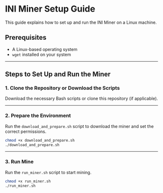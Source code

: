 # INI Miner Setup Guide

This guide explains how to set up and run the INI Miner on a Linux machine.

## Prerequisites
- A Linux-based operating system
- `wget` installed on your system

---

## Steps to Set Up and Run the Miner

### 1. Clone the Repository or Download the Scripts
Download the necessary Bash scripts or clone this repository (if applicable).

---

### 2. Prepare the Environment

Run the `download_and_prepare.sh` script to download the miner and set the correct permissions.

```bash
chmod +x download_and_prepare.sh
./download_and_prepare.sh
```

---

### 3. Run Mine

Run the `run_miner.sh` script to start mining.

```bash
chmod +x run_miner.sh
./run_miner.sh
```
